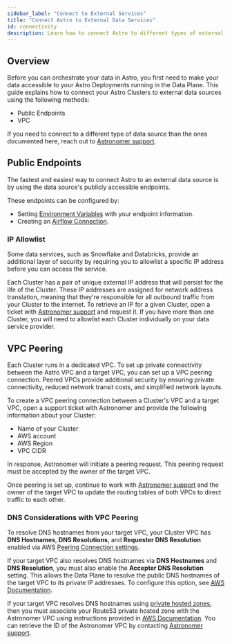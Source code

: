 ```yaml
---
sidebar_label: "Connect to External Services"
title: "Connect Astro to External Data Services"
id: connectivity
description: Learn how to connect Astro to different types of external data sources.
---
```


## Overview

Before you can orchestrate your data in Astro, you first need to make your data accessible to your Astro Deployments running in the Data Plane. This guide explains how to connect your Astro Clusters to external data sources using the following methods:

- Public Endpoints
- VPC

If you need to connect to a different type of data source than the ones documented here, reach out to [Astronomer support](https://support.astronomer.io).

## Public Endpoints

The fastest and easiest way to connect Astro to an external data source is by using the data source's publicly accessible endpoints.

These endpoints can be configured by:

- Setting [Environment Variables](environment-variables.md) with your endpoint information.
- Creating an [Airflow Connection](https://airflow.apache.org/docs/apache-airflow/stable/howto/connection.html).

### IP Allowlist

Some data services, such as Snowflake and Databricks, provide an additional layer of security by requiring you to allowlist a specific IP address before you can access the service.

Each Cluster has a pair of unique external IP address that will persist for the life of the Cluster. These IP addresses are assigned for network address translation, meaning that they're responsible for all outbound traffic from your Cluster to the internet. To retrieve an IP for a given Cluster, open a ticket with [Astronomer support](https://support.astronomer.io) and request it. If you have more than one Cluster, you will need to allowlist each Cluster individually on your data service provider.

## VPC Peering

Each Cluster runs in a dedicated VPC. To set up private connectivity between the Astro VPC and a target VPC, you can set up a VPC peering connection. Peered VPCs provide additional security by ensuring private connectivity, reduced network transit costs, and simplified network layouts.

To create a VPC peering connection between a Cluster's VPC and a target VPC, open a support ticket with Astronomer and provide the following information about your Cluster:

- Name of your Cluster
- AWS account
- AWS Region
- VPC CIDR

In response, Astronomer will initiate a peering request. This peering request must be accepted by the owner of the target VPC.

Once peering is set up, continue to work with [Astronomer support](https://support.astronomer.io) and the owner of the target VPC to update the routing tables of both VPCs to direct traffic to each other.

### DNS Considerations with VPC Peering

To resolve DNS hostnames from your target VPC, your Cluster VPC has **DNS Hostnames**, **DNS Resolutions**, and **Requester DNS Resolution** enabled via AWS [Peering Connection settings](https://docs.aws.amazon.com/vpc/latest/peering/modify-peering-connections.html).  

If your target VPC also resolves DNS hostnames via **DNS Hostnames** and **DNS Resolution**, you must also enable the **Accepter DNS Resolution** setting. This allows the Data Plane to resolve the public DNS hostnames of the target VPC to its private IP addresses. To configure this option, see [AWS Documentation](https://docs.aws.amazon.com/vpc/latest/peering/modify-peering-connections.html).

If your target VPC resolves DNS hostnames using [private hosted zones](https://docs.aws.amazon.com/Route53/latest/DeveloperGuide/hosted-zones-private.html), then you must associate your Route53 private hosted zone with the Astronomer VPC using instructions provided in [AWS Documentation](https://aws.amazon.com/premiumsupport/knowledge-center/route53-private-hosted-zone/). You can retrieve the ID of the Astronomer VPC by contacting [Astronomer support](https://support.astronomer.io).

